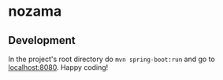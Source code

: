# nozama

## Development 
In the project's root directory do `mvn spring-boot:run` and go to [localhost:8080](http://localhost:8080).
Happy coding!
